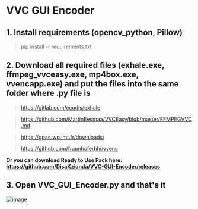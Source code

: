 # VVC GUI Encoder

## 1. Install requirements (opencv_python, Pillow)
> pip install -r requirements.txt
## 2. Download all required files (exhale.exe, ffmpeg_vvceasy.exe, mp4box.exe, vvencapp.exe) and put the files into the same folder where .py file is
> https://gitlab.com/ecodis/exhale

> https://github.com/MartinEesmaa/VVCEasy/blob/master/FFMPEGVVC.md

> https://gpac.wp.imt.fr/downloads/

> https://github.com/fraunhoferhhi/vvenc

**Or you can download Ready to Use Pack here: https://github.com/DisaKzionda/VVC-GUI-Encoder/releases**

## 3. Open VVC_GUI_Encoder.py and that's it

![image](https://user-images.githubusercontent.com/53359732/189936043-81ed36a0-378e-42bf-9ab2-b65e7adccdf2.png)
